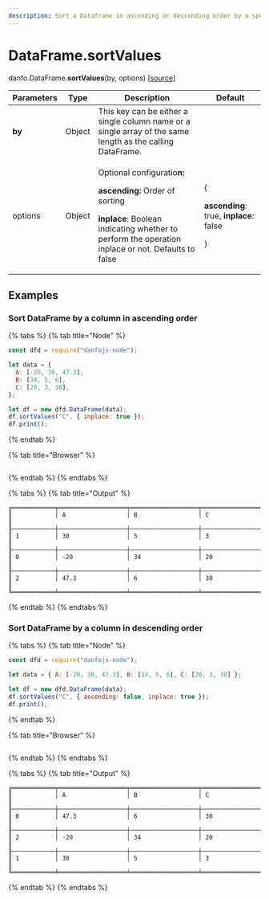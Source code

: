 ```yaml
---
description: Sort a Dataframe in ascending or descending order by a specified column name.
---
```


# DataFrame.sortValues

danfo.DataFrame.**sortValues**(by, options) \[[source](https://github.com/javascriptdata/danfojs/blob/dev/src/danfojs-base/core/frame.ts#L2350)]

| Parameters | Type   | Description                                                                                                                                                                                                              | Default                                                                                  |
| ---------- | ------ | ------------------------------------------------------------------------------------------------------------------------------------------------------------------------------------------------------------------------ | ---------------------------------------------------------------------------------------- |
| **by**     | Object | This key can be either a single column name or a single array of the same length as the calling DataFrame.                                                                                                               |                                                                                          |
| options    | Object | <p>Optional configuratio<strong>n:</strong></p><p><strong>ascending:</strong> Order of sorting</p><p><strong>inplace</strong>: Boolean indicating whether to perform the operation inplace or not. Defaults to false</p> | <p>{</p><p><strong>ascending</strong>: true, <strong>inplace</strong>: false</p><p>}</p> |

## **Examples**

### **Sort DataFrame by a column in ascending order**

{% tabs %}
{% tab title="Node" %}

```javascript
const dfd = require("danfojs-node");

let data = {
  A: [-20, 30, 47.3],
  B: [34, 5, 6],
  C: [20, 3, 30],
};

let df = new dfd.DataFrame(data);
df.sortValues("C", { inplace: true });
df.print();
```

{% endtab %}

{% tab title="Browser" %}

```

```

{% endtab %}
{% endtabs %}

{% tabs %}
{% tab title="Output" %}

```
╔════════════╤═══════════════════╤═══════════════════╤═══════════════════╗
║            │ A                 │ B                 │ C                 ║
╟────────────┼───────────────────┼───────────────────┼───────────────────╢
║ 1          │ 30                │ 5                 │ 3                 ║
╟────────────┼───────────────────┼───────────────────┼───────────────────╢
║ 0          │ -20               │ 34                │ 20                ║
╟────────────┼───────────────────┼───────────────────┼───────────────────╢
║ 2          │ 47.3              │ 6                 │ 30                ║
╚════════════╧═══════════════════╧═══════════════════╧═══════════════════╝
```

{% endtab %}
{% endtabs %}

### **Sort DataFrame by a column in descending order**

{% tabs %}
{% tab title="Node" %}

```javascript
const dfd = require("danfojs-node");

let data = { A: [-20, 30, 47.3], B: [34, 5, 6], C: [20, 3, 30] };

let df = new dfd.DataFrame(data);
df.sortValues("C", { ascending: false, inplace: true });
df.print();
```

{% endtab %}

{% tab title="Browser" %}

```

```

{% endtab %}
{% endtabs %}

{% tabs %}
{% tab title="Output" %}

```
╔════════════╤═══════════════════╤═══════════════════╤═══════════════════╗
║            │ A                 │ B                 │ C                 ║
╟────────────┼───────────────────┼───────────────────┼───────────────────╢
║ 0          │ 47.3              │ 6                 │ 30                ║
╟────────────┼───────────────────┼───────────────────┼───────────────────╢
║ 2          │ -20               │ 34                │ 20                ║
╟────────────┼───────────────────┼───────────────────┼───────────────────╢
║ 1          │ 30                │ 5                 │ 3                 ║
╚════════════╧═══════════════════╧═══════════════════╧═══════════════════╝
```

{% endtab %}
{% endtabs %}
